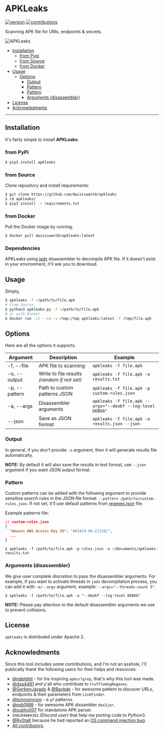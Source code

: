 # APKLeaks
[![version](https://badge.fury.io/gh/dwisiswant0%2fapkleaks.svg)](https://badge.fury.io/gh/dwisiswant0%2fapkleaks.svg)
[![contributions](https://img.shields.io/badge/contributions-welcome-brightgreen.svg?style=flat)](https://github.com/dwisiswant0/apkleaks/issues)

Scanning APK file for URIs, endpoints & secrets.

<img src="https://user-images.githubusercontent.com/25837540/111927529-a4ade080-8ae3-11eb-800a-b764ab1242e1.jpg" alt="APKLeaks">

- [Installation](#installation)
  - [from Pypi](#from-pypi)
  - [from Source](#from-source)
  - [from Docker](#from-docker)
- [Usage](#usage)
  - [Options](#options)
    - [Output](#output)
    - [Pattern](#pattern)
    - [Pattern](#pattern)
    - [Arguments (disassembler)](#arguments-disassembler)
- [License](#license)
- [Acknowledments](#acknowledments)

---

## Installation

It's fairly simple to install **APKLeaks**:

### from PyPi

```bash
$ pip3 install apkleaks
```

### from Source

Clone repository and install requirements:

```bash
$ git clone https://github.com/dwisiswant0/apkleaks
$ cd apkleaks/
$ pip3 install -r requirements.txt
```

### from Docker

Pull the Docker image by running:

```bash
$ docker pull dwisiswant0/apkleaks:latest
```

### Dependencies

APKLeaks using [jadx](https://github.com/skylot/jadx) disassembler to decompile APK file. If it doesn't exist in your environment, it'll ask you to download.

## Usage

Simply,

```bash
$ apkleaks -f ~/path/to/file.apk
# from Source
$ python3 apkleaks.py -f ~/path/to/file.apk
# or with Docker
$ docker run -it --rm -v /tmp:/tmp apkleaks:latest -f /tmp/file.apk
```

## Options

Here are all the options it supports.

| **Argument**  	| **Description**                             	| **Example**                                                   |
|---------------	|---------------------------------------------	|-------------------------------------------------------------  |
| -f, --file    	| APK file to scanning                        	| `apkleaks -f file.apk`                                        |
| -o, --output  	| Write to file results _(random if not set)_ 	| `apkleaks -f file.apk -o results.txt`                         |
| -p, --pattern 	| Path to custom patterns JSON                	| `apkleaks -f file.apk -p custom-rules.json`                   |
| -a, --args    	| Disassembler arguments                      	| `apkleaks -f file.apk --args="--deobf --log-level DEBUG"`     |
| --json        	| Save as JSON format                         	| `apkleaks -f file.apk -o results.json --json`                 |

### Output

In general, if you don't provide `-o` argument, then it will generate results file automatically.

**NOTE:** By default it will also save the results in text format, use `--json` argument if you want JSON output format.

### Pattern

Custom patterns can be added with the following argument to provide sensitive _search rules_ in the JSON file format: `--pattern /path/to/custom-rules.json`. If not set, it'll use default patterns from [regexes.json](https://github.com/dwisiswant0/apkleaks/blob/master/config/regexes.json) file.

Example patterns file:

```json
// custom-rules.json
{
  "Amazon AWS Access Key ID": "AKIA[0-9A-Z]{16}",
  ...
}
```

```
$ apkleaks -f /path/to/file.apk -p rules.json -o ~/Documents/apkleaks-results.txt
```

### Arguments (disassembler)

We give user complete discretion to pass the disassembler arguments. For example, if you want to activate threads in `jadx` decompilation process, you can add it with `-a/--args` argument, example: `--args="--threads-count 5"`.

```
$ apkleaks -f /path/to/file.apk -a "--deobf --log-level DEBUG"
```

**NOTE:** Please pay attention to the default disassembler arguments we use to prevent collisions.

## License

`apkleaks` is distributed under Apache 2.

## Acknowledments

Since this tool includes some contributions, and I'm not an asshole, I'll publically thank the following users for their helps and resources:

- [@ndelphit](https://github.com/ndelphit) - for his inspiring `apkurlgrep`, that's why this tool was made.
- [@dxa4481](https://github.com/dxa4481) and y'all who contribute to `truffleHogRegexes`.
- [@GerbenJavado](https://github.com/GerbenJavado) & [@Bankde](https://github.com/Bankde) - for awesome pattern to discover URLs, endpoints & their parameters from `LinkFinder`.
- [@tomnomnom](https://github.com/tomnomnom/gf) - a `gf` patterns.
- [@pxb1988](https://github.com/pxb1988) - for awesome APK dissambler `dex2jar`.
- [@subho007](https://github.com/ph4r05) for standalone APK parser.
- `SHA2048#4361` _(Discord user)_ that help me porting code to Python3.
- [@Ry0taK](https://github.com/Ry0taK) because he had reported an [OS command injection bug](https://github.com/dwisiswant0/apkleaks/security/advisories/GHSA-8434-v7xw-8m9x).
- [All contributors](https://github.com/dwisiswant0/apkleaks/graphs/contributors).